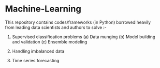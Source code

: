 # Machine-Learning

This repository contains codes/frameworks (in Python) borrowed heavily from leading data scientists and authors to solve :-

1. Supervised classification problems
(a) Data munging
(b) Model building and validation
(c) Ensemble modeling

2. Handling imbalanced data

3. Time series forecasting
